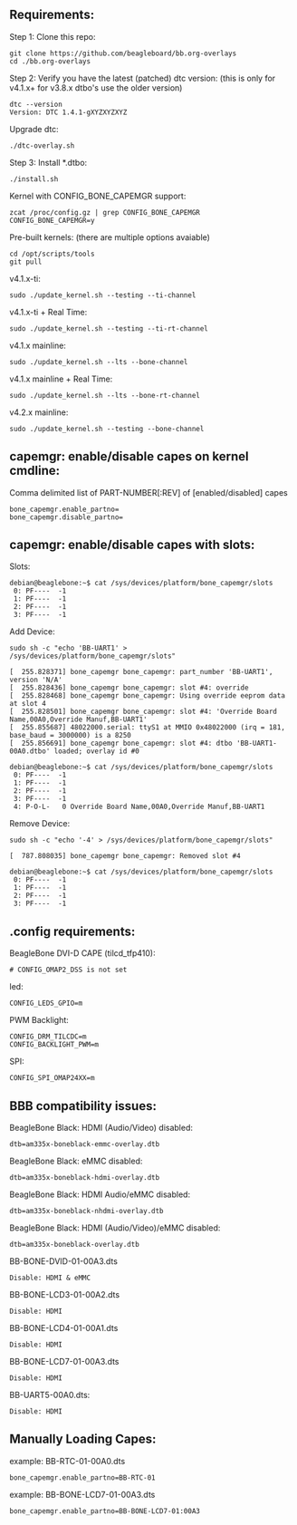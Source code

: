 Requirements:
------------

Step 1: Clone this repo:

    git clone https://github.com/beagleboard/bb.org-overlays
    cd ./bb.org-overlays

Step 2: Verify you have the latest (patched) dtc version: (this is only for v4.1.x+ for v3.8.x dtbo's use the older version)

    dtc --version
    Version: DTC 1.4.1-gXYZXYZXYZ

Upgrade dtc:

    ./dtc-overlay.sh

Step 3: Install *.dtbo:

    ./install.sh

Kernel with CONFIG_BONE_CAPEMGR support:

    zcat /proc/config.gz | grep CONFIG_BONE_CAPEMGR
    CONFIG_BONE_CAPEMGR=y

Pre-built kernels: (there are multiple options avaiable)

    cd /opt/scripts/tools
    git pull

v4.1.x-ti:

    sudo ./update_kernel.sh --testing --ti-channel

v4.1.x-ti + Real Time:

    sudo ./update_kernel.sh --testing --ti-rt-channel

v4.1.x mainline:

    sudo ./update_kernel.sh --lts --bone-channel

v4.1.x mainline + Real Time:

    sudo ./update_kernel.sh --lts --bone-rt-channel

v4.2.x mainline:

    sudo ./update_kernel.sh --testing --bone-channel

capemgr: enable/disable capes on kernel cmdline:
------------

Comma delimited list of PART-NUMBER[:REV] of [enabled/disabled] capes

    bone_capemgr.enable_partno=
    bone_capemgr.disable_partno=


capemgr: enable/disable capes with slots:
------------

Slots:

    debian@beaglebone:~$ cat /sys/devices/platform/bone_capemgr/slots
     0: PF----  -1
     1: PF----  -1
     2: PF----  -1
     3: PF----  -1

Add Device:

    sudo sh -c "echo 'BB-UART1' > /sys/devices/platform/bone_capemgr/slots"
    
    [  255.828371] bone_capemgr bone_capemgr: part_number 'BB-UART1', version 'N/A'
    [  255.828436] bone_capemgr bone_capemgr: slot #4: override
    [  255.828468] bone_capemgr bone_capemgr: Using override eeprom data at slot 4
    [  255.828501] bone_capemgr bone_capemgr: slot #4: 'Override Board Name,00A0,Override Manuf,BB-UART1'
    [  255.855687] 48022000.serial: ttyS1 at MMIO 0x48022000 (irq = 181, base_baud = 3000000) is a 8250
    [  255.856691] bone_capemgr bone_capemgr: slot #4: dtbo 'BB-UART1-00A0.dtbo' loaded; overlay id #0
    
    debian@beaglebone:~$ cat /sys/devices/platform/bone_capemgr/slots
     0: PF----  -1
     1: PF----  -1
     2: PF----  -1
     3: PF----  -1
     4: P-O-L-   0 Override Board Name,00A0,Override Manuf,BB-UART1

Remove Device:

    sudo sh -c "echo '-4' > /sys/devices/platform/bone_capemgr/slots"
    
    [  787.808035] bone_capemgr bone_capemgr: Removed slot #4
    
    debian@beaglebone:~$ cat /sys/devices/platform/bone_capemgr/slots
     0: PF----  -1
     1: PF----  -1
     2: PF----  -1
     3: PF----  -1

.config requirements:
------------

BeagleBone DVI-D CAPE (tilcd_tfp410):

    # CONFIG_OMAP2_DSS is not set

led:

    CONFIG_LEDS_GPIO=m

PWM Backlight:

    CONFIG_DRM_TILCDC=m
    CONFIG_BACKLIGHT_PWM=m

SPI:

    CONFIG_SPI_OMAP24XX=m

BBB compatibility issues:
------------

BeagleBone Black: HDMI (Audio/Video) disabled:

    dtb=am335x-boneblack-emmc-overlay.dtb

BeagleBone Black: eMMC disabled:

    dtb=am335x-boneblack-hdmi-overlay.dtb

BeagleBone Black: HDMI Audio/eMMC disabled:

    dtb=am335x-boneblack-nhdmi-overlay.dtb

BeagleBone Black: HDMI (Audio/Video)/eMMC disabled:

    dtb=am335x-boneblack-overlay.dtb

BB-BONE-DVID-01-00A3.dts

    Disable: HDMI & eMMC

BB-BONE-LCD3-01-00A2.dts

    Disable: HDMI

BB-BONE-LCD4-01-00A1.dts

    Disable: HDMI

BB-BONE-LCD7-01-00A3.dts

    Disable: HDMI

BB-UART5-00A0.dts:

    Disable: HDMI

Manually Loading Capes:
------------

example: BB-RTC-01-00A0.dts

    bone_capemgr.enable_partno=BB-RTC-01

example: BB-BONE-LCD7-01-00A3.dts

    bone_capemgr.enable_partno=BB-BONE-LCD7-01:00A3
